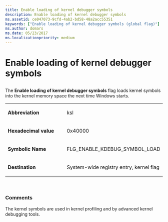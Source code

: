 ```yaml
---
title: Enable loading of kernel debugger symbols
description: Enable loading of kernel debugger symbols
ms.assetid: ce047073-9cfd-4ab2-bd58-48a2acc55351
keywords: ["Enable loading of kernel debugger symbols (global flag)"]
ms.author: domars
ms.date: 05/23/2017
ms.localizationpriority: medium
---
```


# Enable loading of kernel debugger symbols


## <span id="ddk_enable_loading_of_kernel_debugger_symbols_dtools"></span><span id="DDK_ENABLE_LOADING_OF_KERNEL_DEBUGGER_SYMBOLS_DTOOLS"></span>


The **Enable loading of kernel debugger symbols** flag loads kernel symbols into the kernel memory space the next time Windows starts.

<table>
<colgroup>
<col width="50%" />
<col width="50%" />
</colgroup>
<tbody>
<tr class="odd">
<td align="left"><p><strong>Abbreviation</strong></p></td>
<td align="left"><p>ksl</p></td>
</tr>
<tr class="even">
<td align="left"><p><strong>Hexadecimal value</strong></p></td>
<td align="left"><p>0x40000</p></td>
</tr>
<tr class="odd">
<td align="left"><p><strong>Symbolic Name</strong></p></td>
<td align="left"><p>FLG_ENABLE_KDEBUG_SYMBOL_LOAD</p></td>
</tr>
<tr class="even">
<td align="left"><p><strong>Destination</strong></p></td>
<td align="left"><p>System-wide registry entry, kernel flag</p></td>
</tr>
</tbody>
</table>

 

### <span id="comments"></span><span id="COMMENTS"></span>Comments

The kernel symbols are used in kernel profiling and by advanced kernel debugging tools.

 

 





